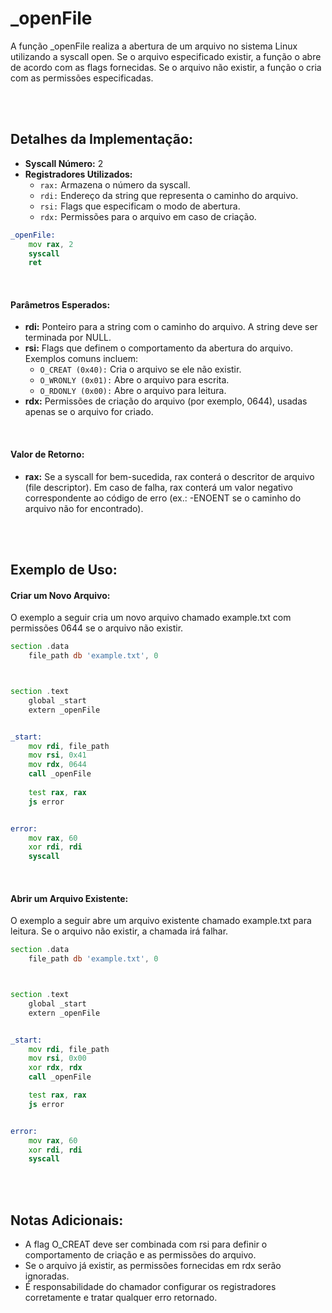 # _openFile
A função _openFile realiza a abertura de um arquivo no sistema Linux utilizando a syscall open. Se o arquivo especificado existir, a função o abre de acordo com as flags fornecidas. Se o arquivo não existir, a função o cria com as permissões especificadas.

<br><br>

## Detalhes da Implementação:
- **Syscall Número:** 2
- **Registradores Utilizados:**
    - `rax:` Armazena o número da syscall.
    - `rdi:` Endereço da string que representa o caminho do arquivo.
    - `rsi:` Flags que especificam o modo de abertura.
    - `rdx:` Permissões para o arquivo em caso de criação.

```asm
_openFile:
    mov rax, 2
    syscall
    ret
```

<br>

#### Parâmetros Esperados:
- **rdi:** Ponteiro para a string com o caminho do arquivo. A string deve ser terminada por NULL.
- **rsi:** Flags que definem o comportamento da abertura do arquivo. Exemplos comuns incluem:
    - `O_CREAT (0x40):` Cria o arquivo se ele não existir.
    - `O_WRONLY (0x01):` Abre o arquivo para escrita.
    - `O_RDONLY (0x00):` Abre o arquivo para leitura.
- **rdx:** Permissões de criação do arquivo (por exemplo, 0644), usadas apenas se o arquivo for criado.

<br>

#### Valor de Retorno:
- **rax:** Se a syscall for bem-sucedida, rax conterá o descritor de arquivo (file descriptor). Em caso de falha, rax conterá um valor negativo correspondente ao código de erro (ex.: -ENOENT se o caminho do arquivo não for encontrado).

<br><br>

## Exemplo de Uso:

#### Criar um Novo Arquivo:
O exemplo a seguir cria um novo arquivo chamado example.txt com permissões 0644 se o arquivo não existir.
```asm
section .data
    file_path db 'example.txt', 0



section .text
    global _start
    extern _openFile


_start:
    mov rdi, file_path
    mov rsi, 0x41
    mov rdx, 0644
    call _openFile
    
    test rax, rax
    js error


error:
    mov rax, 60
    xor rdi, rdi
    syscall
```

<br>

#### Abrir um Arquivo Existente:
O exemplo a seguir abre um arquivo existente chamado example.txt para leitura. Se o arquivo não existir, a chamada irá falhar.
```asm
section .data
    file_path db 'example.txt', 0



section .text
    global _start
    extern _openFile


_start:
    mov rdi, file_path
    mov rsi, 0x00
    xor rdx, rdx
    call _openFile

    test rax, rax
    js error


error:
    mov rax, 60
    xor rdi, rdi
    syscall
```

<br><br>

## Notas Adicionais:
- A flag O_CREAT deve ser combinada com rsi para definir o comportamento de criação e as permissões do arquivo.
- Se o arquivo já existir, as permissões fornecidas em rdx serão ignoradas.
- É responsabilidade do chamador configurar os registradores corretamente e tratar qualquer erro retornado.
